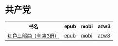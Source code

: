 # 共产党

| 书名 | epub | mobi | azw3 |
| --- | --- | --- | --- |
| [红色三部曲（套装3册）](None) | [epub](None) | [mobi](None) | [azw3](None) |
